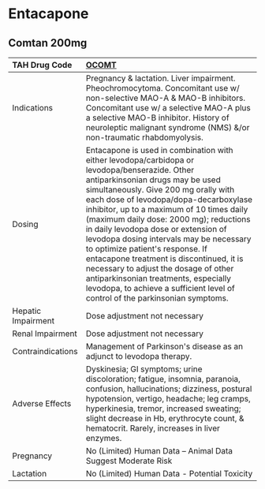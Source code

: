 # Entacapone

## Comtan 200mg

| TAH Drug Code      | [OCOMT](https://www.tahsda.org.tw/drugs/hissearch.php?drug_code=OCOMT)                                                                                                                                                                                                                                                                                                                                                                                                                                                                                                                                                                       |
|:-------------------|:---------------------------------------------------------------------------------------------------------------------------------------------------------------------------------------------------------------------------------------------------------------------------------------------------------------------------------------------------------------------------------------------------------------------------------------------------------------------------------------------------------------------------------------------------------------------------------------------------------------------------------------------|
| Indications        | Pregnancy & lactation. Liver impairment. Pheochromocytoma. Concomitant use w/ non-selective MAO-A & MAO-B inhibitors. Concomitant use w/ a selective MAO-A plus a selective MAO-B inhibitor. History of neuroleptic malignant syndrome (NMS) &/or non-traumatic rhabdomyolysis.                                                                                                                                                                                                                                                                                                                                                              |
| Dosing             | Entacapone is used in combination with either levodopa/carbidopa or levodopa/benserazide. Other antiparkinsonian drugs may be used simultaneously. Give 200 mg orally with each dose of levodopa/dopa-decarboxylase inhibitor, up to a maximum of 10 times daily (maximum daily dose: 2000 mg); reductions in daily levodopa dose or extension of levodopa dosing intervals may be necessary to optimize patient's response. If entacapone treatment is discontinued, it is necessary to adjust the dosage of other antiparkinsonian treatments, especially levodopa, to achieve a sufficient level of control of the parkinsonian symptoms. |
| Hepatic Impairment | Dose adjustment not necessary                                                                                                                                                                                                                                                                                                                                                                                                                                                                                                                                                                                                                |
| Renal Impairment   | Dose adjustment not necessary                                                                                                                                                                                                                                                                                                                                                                                                                                                                                                                                                                                                                |
| Contraindications  | Management of Parkinson's disease as an adjunct to levodopa therapy.                                                                                                                                                                                                                                                                                                                                                                                                                                                                                                                                                                         |
| Adverse Effects    | Dyskinesia; GI symptoms; urine discoloration; fatigue, insomnia, paranoia, confusion, hallucinations; dizziness, postural hypotension, vertigo, headache; leg cramps, hyperkinesia, tremor, increased sweating; slight decrease in Hb, erythrocyte count, & hematocrit. Rarely, increases in liver enzymes.                                                                                                                                                                                                                                                                                                                                  |
| Pregnancy          | No (Limited) Human Data – Animal Data Suggest Moderate Risk                                                                                                                                                                                                                                                                                                                                                                                                                                                                                                                                                                                  |
| Lactation          | No (Limited) Human Data - Potential Toxicity                                                                                                                                                                                                                                                                                                                                                                                                                                                                                                                                                                                                 |

